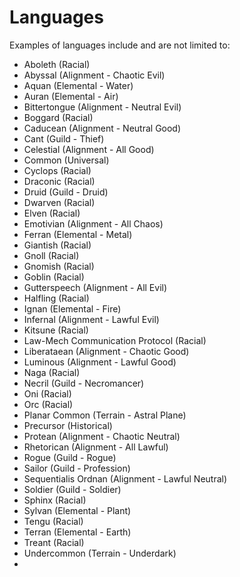 # Languages

Examples of languages include and are not limited to:

- Aboleth (Racial)
- Abyssal (Alignment - Chaotic Evil)
- Aquan (Elemental - Water)
- Auran (Elemental - Air)
- Bittertongue (Alignment - Neutral Evil)
- Boggard (Racial)
- Caducean (Alignment - Neutral Good)
- Cant (Guild - Thief)
- Celestial (Alignment - All Good)
- Common (Universal)
- Cyclops (Racial)
- Draconic (Racial)
- Druid (Guild - Druid)
- Dwarven (Racial)
- Elven (Racial)
- Emotivian (Alignment - All Chaos)
- Ferran (Elemental - Metal)
- Giantish (Racial)
- Gnoll (Racial)
- Gnomish (Racial)
- Goblin (Racial)
- Gutterspeech (Alignment - All Evil)
- Halfling (Racial)
- Ignan (Elemental - Fire)
- Infernal (Alignment - Lawful Evil)
- Kitsune (Racial)
- Law-Mech Communication Protocol (Racial)
- Liberataean (Alignment - Chaotic Good)
- Luminous (Alignment - Lawful Good)
- Naga (Racial)
- Necril (Guild - Necromancer)
- Oni (Racial)
- Orc (Racial)
- Planar Common (Terrain - Astral Plane)
- Precursor (Historical)
- Protean (Alignment - Chaotic Neutral)
- Rhetorican (Alignment - All Lawful)
- Rogue (Guild - Rogue)
- Sailor (Guild - Profession)
- Sequentialis Ordnan (Alignment - Lawful Neutral)
- Soldier (Guild - Soldier)
- Sphinx (Racial)
- Sylvan (Elemental - Plant)
- Tengu (Racial)
- Terran (Elemental - Earth)
- Treant (Racial)
- Undercommon (Terrain - Underdark)
- <Specific Language>
